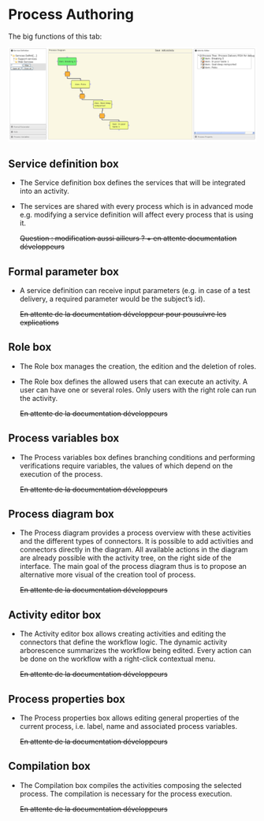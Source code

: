 <!--
parent: Processes
created_at: '2011-04-22 09:46:38'
updated_at: '2013-03-13 14:29:27'
authors:
    - 'Jérôme Bogaerts'
contributors:
    - 'Franck Gismondi'
tags:
    - Processes
-->

Process Authoring
=================

The big functions of this tab:

![](../resources/processes-authoring.png)

Service definition box
----------------------

-   The Service definition box defines the services that will be integrated into an activity.
-   The services are shared with every process which is in advanced mode e.g. modifying a service definition will affect every process that is using it.<br/>

    ~~Question : modification aussi ailleurs ? + en attente documentation développeurs~~

Formal parameter box
--------------------

-   A service definition can receive input parameters (e.g. in case of a test delivery, a required parameter would be the subject’s id).<br/>

    ~~En attente de la documentation développeur pour pousuivre les explications~~

Role box
--------

-   The Role box manages the creation, the edition and the deletion of roles.
-   The Role box defines the allowed users that can execute an activity. A user can have one or several roles. Only users with the right role can run the activity.<br/>

    ~~En attente de la documentation développeurs~~

Process variables box
---------------------

-   The Process variables box defines branching conditions and performing verifications require variables, the values of which depend on the execution of the process.<br/>

    ~~En attente de la documentation développeurs~~

Process diagram box
-------------------

-   The Process diagram provides a process overview with these activities and the different types of connectors. It is possible to add activities and connectors directly in the diagram. All available actions in the diagram are already possible with the activity tree, on the right side of the interface. The main goal of the process diagram thus is to propose an alternative more visual of the creation tool of process.<br/>

    ~~En attente de la documentation développeurs~~

Activity editor box
-------------------

-   The Activity editor box allows creating activities and editing the connectors that define the workflow logic. The dynamic activity arborescence summarizes the workflow being edited. Every action can be done on the workflow with a right-click contextual menu.<br/>

    ~~En attente de la documentation développeurs~~

Process properties box
----------------------

-   The Process properties box allows editing general properties of the current process, i.e. label, name and associated process variables.<br/>

    ~~En attente de la documentation développeurs~~

Compilation box
---------------

-   The Compilation box compiles the activities composing the selected process. The compilation is necessary for the process execution.<br/>

    ~~En attente de la documentation développeurs~~


